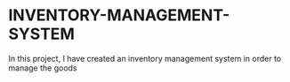 # INVENTORY-MANAGEMENT-SYSTEM
In this project,  I have created an inventory management system in order to manage the goods
